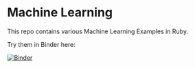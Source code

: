 # Machine Learning
This repo contains various Machine Learning Examples in Ruby.

Try them in Binder here:

[![Binder](https://mybinder.org/badge_logo.svg)](https://mybinder.org/v2/gh/lalusaud/ml/master)
